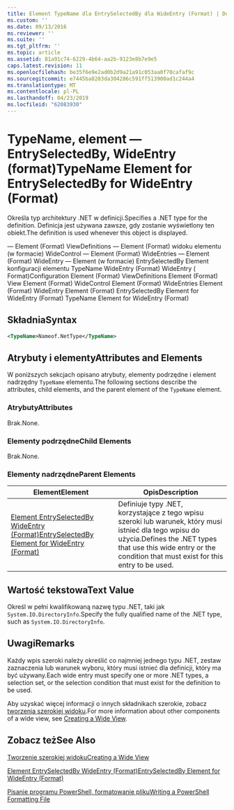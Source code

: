 ```yaml
---
title: Element TypeName dla EntrySelectedBy dla WideEntry (Format) | Dokumentacja firmy Microsoft
ms.custom: ''
ms.date: 09/13/2016
ms.reviewer: ''
ms.suite: ''
ms.tgt_pltfrm: ''
ms.topic: article
ms.assetid: 81a91c74-6229-4b64-aa2b-9123e8b7e9e5
caps.latest.revision: 11
ms.openlocfilehash: be35f6e9e2ad0b2d9a21a91c053aa0f70cafaf9c
ms.sourcegitcommit: e7445ba8203da304286c591ff513900ad1c244a4
ms.translationtype: MT
ms.contentlocale: pl-PL
ms.lasthandoff: 04/23/2019
ms.locfileid: "62083930"
---
```

# <a name="typename-element-for-entryselectedby-for-wideentry-format"></a><span data-ttu-id="7d9a7-102">TypeName, element — EntrySelectedBy, WideEntry (format)</span><span class="sxs-lookup"><span data-stu-id="7d9a7-102">TypeName Element for EntrySelectedBy for WideEntry (Format)</span></span>

<span data-ttu-id="7d9a7-103">Określa typ architektury .NET w definicji.</span><span class="sxs-lookup"><span data-stu-id="7d9a7-103">Specifies a .NET type for the definition.</span></span> <span data-ttu-id="7d9a7-104">Definicja jest używana zawsze, gdy zostanie wyświetlony ten obiekt.</span><span class="sxs-lookup"><span data-stu-id="7d9a7-104">The definition is used whenever this object is displayed.</span></span>

<span data-ttu-id="7d9a7-105">— Element (Format) ViewDefinitions — Element (Format) widoku elementu (w formacie) WideControl — Element (Format) WideEntries — Element (Format) WideEntry — Element (w formacie) EntrySelectedBy Element konfiguracji elementu TypeName WideEntry (Format) WideEntry ( Format)</span><span class="sxs-lookup"><span data-stu-id="7d9a7-105">Configuration Element (Format) ViewDefinitions Element (Format) View Element (Format) WideControl Element (Format) WideEntries Element (Format) WideEntry Element (Format) EntrySelectedBy Element for WideEntry (Format) TypeName Element for WideEntry (Format)</span></span>

## <a name="syntax"></a><span data-ttu-id="7d9a7-106">Składnia</span><span class="sxs-lookup"><span data-stu-id="7d9a7-106">Syntax</span></span>

```xml
<TypeName>Nameof.NetType</TypeName>
```

## <a name="attributes-and-elements"></a><span data-ttu-id="7d9a7-107">Atrybuty i elementy</span><span class="sxs-lookup"><span data-stu-id="7d9a7-107">Attributes and Elements</span></span>

<span data-ttu-id="7d9a7-108">W poniższych sekcjach opisano atrybuty, elementy podrzędne i element nadrzędny `TypeName` elementu.</span><span class="sxs-lookup"><span data-stu-id="7d9a7-108">The following sections describe the attributes, child elements, and the parent element of the `TypeName` element.</span></span>

### <a name="attributes"></a><span data-ttu-id="7d9a7-109">Atrybuty</span><span class="sxs-lookup"><span data-stu-id="7d9a7-109">Attributes</span></span>

<span data-ttu-id="7d9a7-110">Brak.</span><span class="sxs-lookup"><span data-stu-id="7d9a7-110">None.</span></span>

### <a name="child-elements"></a><span data-ttu-id="7d9a7-111">Elementy podrzędne</span><span class="sxs-lookup"><span data-stu-id="7d9a7-111">Child Elements</span></span>

<span data-ttu-id="7d9a7-112">Brak.</span><span class="sxs-lookup"><span data-stu-id="7d9a7-112">None.</span></span>

### <a name="parent-elements"></a><span data-ttu-id="7d9a7-113">Elementy nadrzędne</span><span class="sxs-lookup"><span data-stu-id="7d9a7-113">Parent Elements</span></span>

|<span data-ttu-id="7d9a7-114">Element</span><span class="sxs-lookup"><span data-stu-id="7d9a7-114">Element</span></span>|<span data-ttu-id="7d9a7-115">Opis</span><span class="sxs-lookup"><span data-stu-id="7d9a7-115">Description</span></span>|
|-------------|-----------------|
|[<span data-ttu-id="7d9a7-116">Element EntrySelectedBy WideEntry (Format)</span><span class="sxs-lookup"><span data-stu-id="7d9a7-116">EntrySelectedBy Element for WideEntry (Format)</span></span>](./entryselectedby-element-for-wideentry-format.md)|<span data-ttu-id="7d9a7-117">Definiuje typy .NET, korzystające z tego wpisu szeroki lub warunek, który musi istnieć dla tego wpisu do użycia.</span><span class="sxs-lookup"><span data-stu-id="7d9a7-117">Defines the .NET types that use this wide entry or the condition that must exist for this entry to be used.</span></span>|

## <a name="text-value"></a><span data-ttu-id="7d9a7-118">Wartość tekstowa</span><span class="sxs-lookup"><span data-stu-id="7d9a7-118">Text Value</span></span>

<span data-ttu-id="7d9a7-119">Określ w pełni kwalifikowaną nazwę typu .NET, taki jak `System.IO.DirectoryInfo`.</span><span class="sxs-lookup"><span data-stu-id="7d9a7-119">Specify the fully qualified name of the .NET type, such as `System.IO.DirectoryInfo`.</span></span>

## <a name="remarks"></a><span data-ttu-id="7d9a7-120">Uwagi</span><span class="sxs-lookup"><span data-stu-id="7d9a7-120">Remarks</span></span>

<span data-ttu-id="7d9a7-121">Każdy wpis szeroki należy określić co najmniej jednego typu .NET, zestaw zaznaczenia lub warunek wyboru, który musi istnieć dla definicji, który ma być używany.</span><span class="sxs-lookup"><span data-stu-id="7d9a7-121">Each wide entry must specify one or more .NET types, a selection set, or the selection condition that must exist for the definition to be used.</span></span>

<span data-ttu-id="7d9a7-122">Aby uzyskać więcej informacji o innych składnikach szerokie, zobacz [tworzenia szerokiej widoku](./creating-a-wide-view.md).</span><span class="sxs-lookup"><span data-stu-id="7d9a7-122">For more information about other components of a wide view, see [Creating a Wide View](./creating-a-wide-view.md).</span></span>

## <a name="see-also"></a><span data-ttu-id="7d9a7-123">Zobacz też</span><span class="sxs-lookup"><span data-stu-id="7d9a7-123">See Also</span></span>

[<span data-ttu-id="7d9a7-124">Tworzenie szerokiej widoku</span><span class="sxs-lookup"><span data-stu-id="7d9a7-124">Creating a Wide View</span></span>](./creating-a-wide-view.md)

[<span data-ttu-id="7d9a7-125">Element EntrySelectedBy WideEntry (Format)</span><span class="sxs-lookup"><span data-stu-id="7d9a7-125">EntrySelectedBy Element for WideEntry (Format)</span></span>](./entryselectedby-element-for-wideentry-format.md)

[<span data-ttu-id="7d9a7-126">Pisanie programu PowerShell, formatowanie pliku</span><span class="sxs-lookup"><span data-stu-id="7d9a7-126">Writing a PowerShell Formatting File</span></span>](./writing-a-powershell-formatting-file.md)
